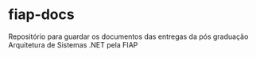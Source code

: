 # fiap-docs
Repositório para guardar os documentos das entregas da pós graduação Arquitetura de Sistemas .NET pela FIAP
